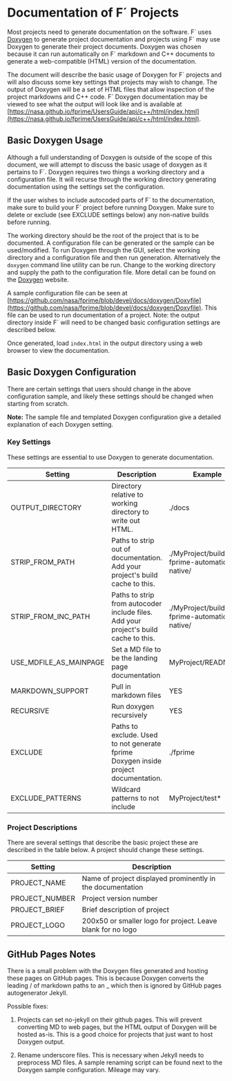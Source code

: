 # Documentation of F´ Projects

Most projects need to generate documentation on the software. F´ uses [Doxygen](https://www.doxygen.nl/index.html) to
generate project documentation and projects using F´ may use Doxygen to generate their project documents. Doxygen was
chosen because it can run automatically on F´ markdown and C++ documents to generate a web-compatible (HTML) version of
the documentation.

The document will describe the basic usage of Doxygen for F´ projects and will also discuss some key settings that
projects may wish to change. The output of Doxygen will be a set of HTML files that allow inspection of the project
markdowns and C++ code. F´ Doxygen documentation may be viewed to see what the output will look like and is available at
[https://nasa.github.io/fprime/UsersGuide/api/c++/html/index.html](https://nasa.github.io/fprime/UsersGuide/api/c++/html/index.html).

## Basic Doxygen Usage

Although a full understanding of Doxygen is outside of the scope of this document, we will attempt to discuss the basic
usage of doxygen as it pertains to F´. Doxygen requires two things a working directory and a configuration file. It
will recurse through the working directory generating documentation using the settings set the configuration.

If the user wishes to include autocoded parts of F´ to the documentation, make sure to build your F´ project before
running Doxygen. Make sure to delete or exclude (see EXCLUDE settings below) any non-native builds before running.

The working directory should be the root of the project that is to be documented.  A configuration file can be generated
or the sample can be used/modified. To run Doxygen through the GUI, select the working directory and a configuration
file and then run generation.  Alternatively the `doxygen` command line utility can be run.  Change to the working
directory and supply the path to the configuration file. More detail can be found on the
 [Doxygen](https://www.doxygen.nl/index.html) website.

A sample configuration file can be seen at
[https://github.com/nasa/fprime/blob/devel/docs/doxygen/Doxyfile](https://github.com/nasa/fprime/blob/devel/docs/doxygen/Doxyfile).
This file can be used to run documentation of a project.  Note: the output directory inside F´ will need to be changed
basic configuration settings are described below.

Once generated, load `index.html` in the output directory using a web browser to view the documentation.

## Basic Doxygen Configuration

There are certain settings that users should change in the above configuration sample, and likely these settings should
be changed when starting from scratch.

**Note:** The sample file and templated Doxygen configuration give a detailed explanation of each Doxygen setting.

### Key Settings

These settings are essential to use Doxygen to generate documentation.

| Setting | Description | Example |
|---|---|---|
| OUTPUT_DIRECTORY | Directory relative to working directory to write out HTML. | ./docs |
| STRIP_FROM_PATH | Paths to strip out of documentation. Add your project's build cache to this. | ./MyProject/build-fprime-automatic-native/ |
| STRIP_FROM_INC_PATH | Paths to strip from autocoder include files. Add your project's build cache to this. | ./MyProject/build-fprime-automatic-native/ |
| USE_MDFILE_AS_MAINPAGE | Set a MD file to be the landing page documentation | MyProject/README.md |
| MARKDOWN_SUPPORT | Pull in markdown files | YES |
| RECURSIVE | Run doxygen recursively | YES |
| EXCLUDE | Paths to exclude. Used to not generate fprime Doxygen inside project documentation. | ./fprime |
| EXCLUDE_PATTERNS | Wildcard patterns to not include | MyProject/test* |

### Project Descriptions

There are several settings that describe the basic project these are described in the table below.  A project should
change these settings.

| Setting | Description |
|---|---|
| PROJECT_NAME | Name of project displayed prominently in the documentation |
| PROJECT_NUMBER | Project version number |
| PROJECT_BRIEF  | Brief description of project |
| PROJECT_LOGO | 200x50 or smaller logo for project. Leave blank for no logo |

## GitHub Pages Notes

There is a small problem with the Doxygen files generated and hosting these pages on GitHub pages. This is because
Doxygen converts the leading / of markdown paths to an _ which then is ignored by GitHub pages autogenerator Jekyll.

Possible fixes:

1. Projects can set no-jekyll on their github pages.  This will prevent converting MD to web pages, but the HTML output
of Doxygen will be hosted as-is. This is a good choice for projects that just want to host Doxygen output.

2. Rename underscore files.  This is necessary when Jekyll needs to preprocess MD files. A sample renaming script can
be found next to the Doxygen sample configuration.  Mileage may vary.
